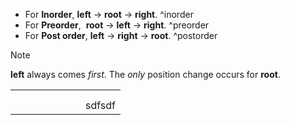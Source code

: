-   For **Inorder**, **left** -> **root** -> **right**. ^inorder
-   For **Preorder**,  **root** -> **left** -> **right**. ^preorder
-   For **Post order**, **left** -> **right** -> **root**. ^postorder

>[!Note] 
> **left** always comes *first*. The *only* position change occurs for **root**.

|      |      |      |      |      |      |      |      |
|:-----|:-----|:-----|:-----|:-----|:-----|:-----|:-----|
|      |      |      |      |      |      |      |      |
|      |      |      |      |      |      |      |      |
|      |      |      |      |      |      |      | sdfsdf |


